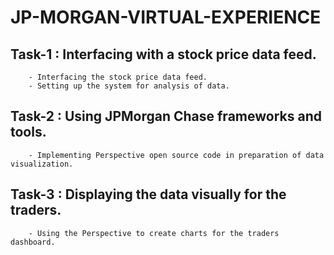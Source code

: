 # JP-MORGAN-VIRTUAL-EXPERIENCE      
## Task-1 : Interfacing with a stock price data feed.     
        - Interfacing the stock price data feed.     
        - Setting up the system for analysis of data.     
## Task-2 : Using JPMorgan Chase frameworks and tools.      
        - Implementing Perspective open source code in preparation of data visualization.     
## Task-3 : Displaying the data visually for the traders.      
        - Using the Perspective to create charts for the traders dashboard.    
